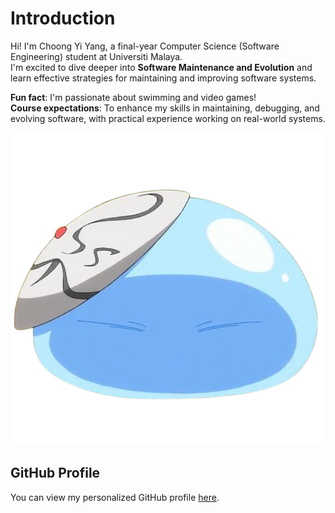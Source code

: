 # Introduction 
Hi! I'm Choong Yi Yang, a final-year Computer Science (Software Engineering) student at Universiti Malaya.  
I'm excited to dive deeper into **Software Maintenance and Evolution** and learn effective strategies for maintaining and improving software systems.  

**Fun fact**: I'm passionate about swimming and video games!  
**Course expectations**: To enhance my skills in maintaining, debugging, and evolving software, with practical experience working on real-world systems.

![My Image](Profile.png)  <!-- Link to the uploaded image --> 
## GitHub Profile 
You can view my personalized GitHub profile 
[here](https://github.com/Cattlepillow).
